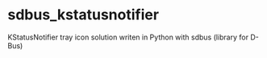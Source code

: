 # sdbus_kstatusnotifier
KStatusNotifier tray icon solution writen in Python with sdbus (library for D-Bus)
